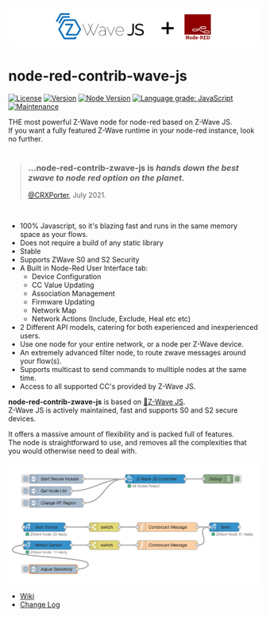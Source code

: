 ![Image](./resources/ReadMe.png)  

# node-red-contrib-wave-js

[![License](https://img.shields.io/npm/l/node-red-contrib-zwave-js)](https://github.com/zwave-js/node-red-contrib-zwave-js/blob/main/LICENSE)
[![Version](https://img.shields.io/npm/v/node-red-contrib-zwave-js)](https://www.npmjs.com/package/node-red-contrib-zwave-js)
[![Node Version](https://img.shields.io/node/v/node-red-contrib-zwave-js)](https://www.npmjs.com/package/node-red-contrib-zwave-js)
[![Language grade: JavaScript](https://img.shields.io/lgtm/grade/javascript/g/zwave-js/node-red-contrib-zwave-js.svg?logo=lgtm&logoWidth=18)](https://lgtm.com/projects/g/zwave-js/node-red-contrib-zwave-js/context:javascript)
[![Maintenance](https://img.shields.io/david/marcus-j-davies/node-red-contrib-zwave-js)](https://www.npmjs.com/package/node-red-contrib-zwave-js)


THE most powerful Z-Wave node for node-red based on Z-Wave JS.  
If you want a fully featured Z-Wave runtime in your node-red instance, look no further.  
<br />  
> ### ...node-red-contrib-zwave-js is _hands down the best zwave to node red option on the planet._  
> [@CRXPorter](https://github.com/crxporter), July 2021.  
<br />  

  - 100% Javascript, so it's blazing fast and runs in the same memory space as your flows.
  - Does not require a build of any static library
  - Stable
  - Supports ZWave S0 and S2 Security
  - A Built in Node-Red User Interface tab:
    - Device Configuration
    - CC Value Updating
    - Association Management
    - Firmware Updating
    - Network Map
    - Network Actions (Include, Exclude, Heal etc etc)
  - 2 Different API models, catering for both experienced and inexperienced users.
  - Use one node for your entire network, or a node per Z-Wave device.
  - An extremely advanced filter node, to route zwave messages around your flow(s).
  - Supports multicast to send commands to mulltiple nodes at the same time.
  - Access to all supported CC's provided by Z-Wave JS.

**node-red-contrib-zwave-js** is based on  [&#x1F517;Z-Wave JS](https://zwave-js.github.io/node-zwave-js/#/).  
Z-Wave JS is actively  maintained, fast and supports S0 and S2 secure devices.

It offers a massive amount of flexibility and is packed full of features.   
The node is straightforward to use, and removes all the complexities that you would otherwise need to deal with.

![Image](./resources/Demo.png)  

 - [Wiki](https://github.com/zwave-js/node-red-contrib-zwave-js/wiki/getting-started)
 - [Change Log](./CHANGELOG.md)





